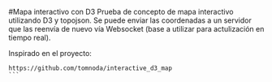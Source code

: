 #Mapa interactivo con D3
Prueba de concepto de mapa interactivo utilizando D3 y topojson. Se puede enviar las coordenadas a un servidor que las reenvía de nuevo vía Websocket (base a utilizar para actulización en tiempo real).

Inspirado en el proyecto:
````
https://github.com/tomnoda/interactive_d3_map
```
